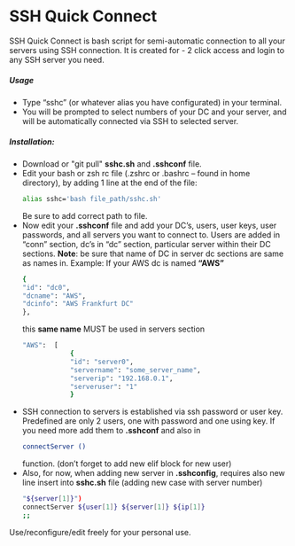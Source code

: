 # SSH Quick Connect

SSH Quick Connect is bash script for semi-automatic connection to all your servers using SSH connection.
It is created for - 2 click access and login to any SSH server you need.
##### Usage
  - Type “sshc” (or whatever alias you have configurated) in your terminal.
  - You will be prompted to select numbers of your DC and your server, and will be automatically connected via SSH to selected server.


##### Installation:
  - Download or "git pull" **sshc.sh** and **.sshconf** file.
  - Edit your bash or zsh rc file (.zshrc or .bashrc – found in home directory), by adding 1 line at the end of the file:
    ```sh
    alias sshc='bash file_path/sshc.sh'
    ```
    Be sure to add correct path to file.
  - Now edit your **.sshconf** file and add your DC’s, users, user keys, user passwords, and all servers you want to connect to. 
    Users are added in “conn” section, dc’s in “dc” section, particular server within their DC sections. 
    **Note**: be sure that name of DC in server dc sections are same as names in.
    Example: If your  AWS dc is named **“AWS”** 
    ```sh
    {
    "id": "dc0",
    "dcname": "AWS",
    "dcinfo": "AWS Frankfurt DC"
    },
    ```
    this **same name** MUST be used in servers section
    ```sh
    "AWS":  [
                {
                "id": "server0",
                "servername": "some_server_name",
                "serverip": "192.168.0.1",
                "serveruser": "1"
                }
    ```
  - SSH connection to servers is established via ssh password or user key. Predefined are only 2 users, one with password and one using key.
    If you need more add them to **.sshconf** and also in 
    ```sh
    connectServer ()
    ```
    function. (don’t forget to add new elif block for new user)
  - Also, for now, when adding new server in **.sshconfig**, requires also new line insert into **sshc.sh** file (adding new case with server number)
    ```sh
    "${server[1]}") 
	connectServer ${user[1]} ${server[1]} ${ip[1]}
	;;
    ```

Use/reconfigure/edit freely for your personal use.
